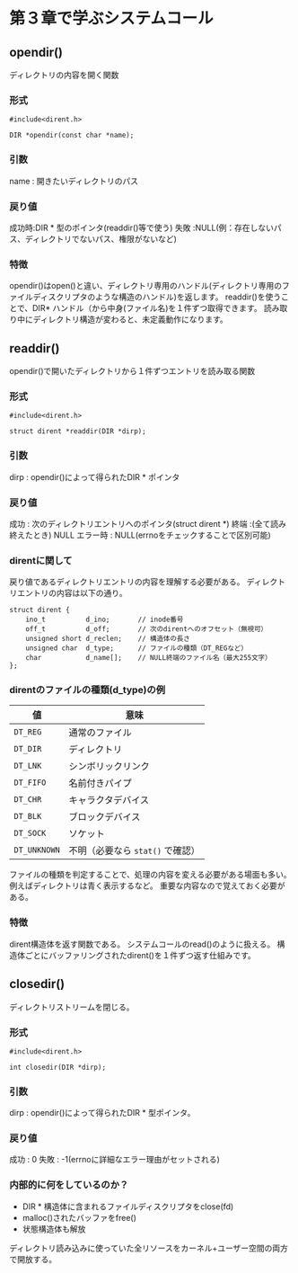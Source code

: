 # 第３章で学ぶシステムコール

## opendir()
ディレクトリの内容を開く関数

### 形式


```
#include<dirent.h>

DIR *opendir(const char *name);

```

### 引数
name : 開きたいディレクトリのパス

### 戻り値
成功時:DIR * 型のポインタ(readdir()等で使う)
失敗 :NULL(例：存在しないパス、ディレクトリでないパス、権限がないなど)

### 特徴
opendir()はopen()と違い、ディレクトリ専用のハンドル(ディレクトリ専用のファイルディスクリプタのような構造のハンドル)を返します。
readdir()を使うことで、DIR* ハンドル（から中身(ファイル名)を１件ずつ取得できます。
読み取り中にディレクトリ構造が変わると、未定義動作になります。

## readdir()
opendir()で開いたディレクトリから１件ずつエントリを読み取る関数

### 形式

```
#include<dirent.h>

struct dirent *readdir(DIR *dirp);

```

### 引数
dirp : opendir()によって得られたDIR * ポインタ

### 戻り値
成功 : 次のディレクトリエントリへのポインタ(struct dirent *)
終端 :(全て読み終えたとき) NULL
エラー時 : NULL(errnoをチェックすることで区別可能)

### direntに関して
戻り値であるディレクトリエントリの内容を理解する必要がある。
ディレクトリエントリの内容は以下の通り。

```
struct dirent {
    ino_t          d_ino;       // inode番号
    off_t          d_off;       // 次のdirentへのオフセット（無視可）
    unsigned short d_reclen;    // 構造体の長さ
    unsigned char  d_type;      // ファイルの種類（DT_REGなど）
    char           d_name[];    // NULL終端のファイル名（最大255文字）
};

```

### direntのファイルの種類(d_type)の例

| 値            | 意味                    |
| ------------ | --------------------- |
| `DT_REG`     | 通常のファイル               |
| `DT_DIR`     | ディレクトリ                |
| `DT_LNK`     | シンボリックリンク             |
| `DT_FIFO`    | 名前付きパイプ               |
| `DT_CHR`     | キャラクタデバイス             |
| `DT_BLK`     | ブロックデバイス              |
| `DT_SOCK`    | ソケット                  |
| `DT_UNKNOWN` | 不明（必要なら `stat()` で確認） |

ファイルの種類を判定することで、処理の内容を変える必要がある場面も多い。
例えばディレクトリは青く表示するなど。
重要な内容なので覚えておく必要がある。

### 特徴
dirent構造体を返す関数である。
システムコールのread()のように扱える。
構造体ごとにバッファリングされたdirent()を１件ずつ返す仕組みです。

## closedir()
ディレクトリストリームを閉じる。

### 形式 

```
#include<dirent.h>

int closedir(DIR *dirp);

```

### 引数
dirp : opendir()によって得られたDIR * 型ポインタ。

### 戻り値
成功 : 0
失敗 : -1(errnoに詳細なエラー理由がセットされる)

### 内部的に何をしているのか？

- DIR * 構造体に含まれるファイルディスクリプタをclose(fd)
- malloc()されたバッファをfree()
- 状態構造体も解放

ディレクトリ読み込みに使っていた全リソースをカーネル+ユーザー空間の両方で開放する。




